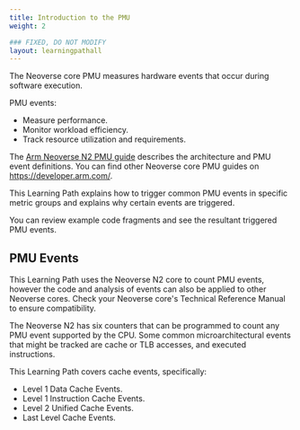 ```yaml
---
title: Introduction to the PMU
weight: 2

### FIXED, DO NOT MODIFY
layout: learningpathall
---
```


The Neoverse core PMU measures hardware events that occur during software execution. 

PMU events:

* Measure performance.
* Monitor workload efficiency.
* Track resource utilization and requirements. 

The [Arm Neoverse N2 PMU guide](https://developer.arm.com/documentation/PJDOC-466751330-590448/2-0/?lang=en) describes the architecture and PMU event definitions. You can find other Neoverse core PMU guides on https://developer.arm.com/. 

This Learning Path explains how to trigger common PMU events in specific metric groups and explains why certain events are triggered. 

You can review example code fragments and see the resultant triggered PMU events.

## PMU Events 

This Learning Path uses the Neoverse N2 core to count PMU events, however the code and analysis of events can also be applied to other Neoverse cores. Check your Neoverse core's Technical Reference Manual to ensure compatibility. 

The Neoverse N2 has six counters that can be programmed to count any PMU event supported by the CPU. Some common microarchitectural events that might be tracked are cache or TLB accesses, and executed instructions.

This Learning Path covers cache events, specifically:

* Level 1 Data Cache Events.
* Level 1 Instruction Cache Events.
* Level 2 Unified Cache Events.
* Last Level Cache Events.